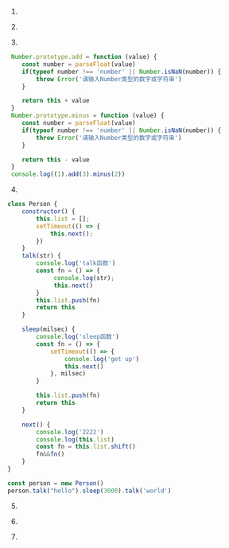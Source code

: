 1. 
<!-- 
    用 css 实现如下的多列布局（类似九宫格，右下角为空）效果：
    父元素宽度自适应所在容器宽度，高度由子元素撑开，有不定数量的直接子元素（可以用8个演示），
    每一行排3 个子元素，子元素之间的水平、垂直间距为 10px ，
    子元素的宽度自适应父元素的宽度（(父元素宽度 - 10px * 2) / 3），
    子元素的高度与自身的宽度成正比（比如 2:1 ）
-->
2. 
<!-- 
const p1 = new Promise((resolve, reject) => {
    console.log(1)
    resolve('success')
    setTimeout(() => {
        console.log('2')
        reject('fail')
    })
})

console.log(3)

setTimeout(() => {
  console.log(4)
}, 100)

console.log(5)

setTimeout(() => {
    console.log(6)
})

const p2 = p1.then(res => {
    console.log(res)
    setTimeout(() => {
        console.log(7)
    }, 0)
    return res
}, error => {
    console.log(error)
    return error
})

console.log(p1)
console.log(p2)
console.log(p2 === p1)
 -->
3. 
<!-- 实现 (1).add(3).minus(2) 功能 -->
```js
 Number.prototype.add = function (value) {
    const number = parseFloat(value)
    if(typeof number !== 'number' || Number.isNaN(number)) {
        throw Error('请输入Number类型的数字或字符串')
    }

    return this + value
 }
 Number.prototype.minus = function (value) {
    const number = parseFloat(value)
    if(typeof number !== 'number' || Number.isNaN(number)) {
        throw Error('请输入Number类型的数字或字符串')
    }

    return this - value
 }
 console.log((1).add(3).minus(2))
```
4. 
<!-- 实现一个对象 Task，链式调用
new Task().sleep(3).log(1).sleep(1).sleep(2).log(2) -->
```js
class Person {
    constructor() {
        this.list = [];
        setTimeout(() => {
            this.next();
        })
    }
    talk(str) {
        console.log('talk函数')
        const fn = () => {
             console.log(str);
             this.next()
        }
        this.list.push(fn)
        return this
    }

    sleep(milsec) {
        console.log('sleep函数')
        const fn = () => {
            setTimeout(() => {
                console.log('get up')
                this.next()
            }, milsec)
        }

        this.list.push(fn)
        return this
    }

    next() {
        console.log('2222')
        console.log(this.list)
        const fn = this.list.shift()
        fn&&fn()
    }
}

const person = new Person()
person.talk("hello").sleep(3000).talk('world')
```
5. 
<!-- 
// - 两个栈模拟队列 可以数组来写，数组只能用 push，pop 方法。实现队列的 push\pop

//     1. [1, 2, 3, 4]

//     2. push(5) [1, 2, 3, 4, 5]

//     3. pop() [2, 3, 4, 5]

//     4. pop() [3, 4, 5]

//     5. push(6) [3, 4, 5, 6]
 -->
6. 
<!-- 
    实现一个批量请求函数
    function sendRequests(urls, max, callback) {
    }
    要求：
    urls为请求接口list
    可控制最大并发数，即max
    请求全部结束后，调用callback函数，传入排序好的请求结果list
    备注：
    发请求可以直接使用fetch API
    fetch(url).then()
 -->
7. 
<!-- 
/* 不使用async await 实现一个函数createFlow,使得以下代码输出方式如下：

// 延迟1s

1

2

// 延迟3s

3

4

*/

const delay = (ms) => new Promise((resolve) => setTimeout(resolve, ms));

const log = console.log

createFlow([

() => delay(1000).then(() => log(1)),

() => log(2),

() => delay(3000).then(() => log(3)),

() => log(4),

])
 -->